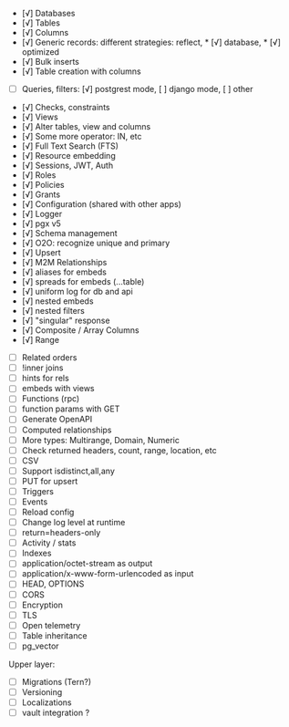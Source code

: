 * [√] Databases
* [√] Tables
* [√] Columns
* [√] Generic records: different strategies: reflect, * [√] database, * [√] optimized
* [√] Bulk inserts
* [√] Table creation with columns 
* [ ] Queries, filters: [√] postgrest mode, [ ] django mode, [ ] other
* [√] Checks, constraints
* [√] Views
* [√] Alter tables, view and columns
* [√] Some more operator: IN, etc
* [√] Full Text Search (FTS)
* [√] Resource embedding
* [√] Sessions, JWT, Auth
* [√] Roles
* [√] Policies
* [√] Grants
* [√] Configuration (shared with other apps) 
* [√] Logger
* [√] pgx v5
* [√] Schema management
* [√] O2O: recognize unique and primary
* [√] Upsert
* [√] M2M Relationships
* [√] aliases for embeds
* [√] spreads for embeds (...table)
* [√] uniform log for db and api
* [√] nested embeds
* [√] nested filters
* [√] "singular" response
* [√] Composite / Array Columns
* [√] Range
* [ ] Related orders
* [ ] !inner joins
* [ ] hints for rels
* [ ] embeds with views
* [ ] Functions (rpc)
* [ ] function params with GET
* [ ] Generate OpenAPI
* [ ] Computed relationships
* [ ] More types: Multirange, Domain, Numeric
* [ ] Check returned headers, count, range, location, etc
* [ ] CSV
* [ ] Support isdistinct,all,any
* [ ] PUT for upsert
* [ ] Triggers
* [ ] Events
* [ ] Reload config
* [ ] Change log level at runtime
* [ ] return=headers-only
* [ ] Activity / stats
* [ ] Indexes
* [ ] application/octet-stream as output
* [ ] application/x-www-form-urlencoded as input
* [ ] HEAD, OPTIONS
* [ ] CORS
* [ ] Encryption
* [ ] TLS
* [ ] Open telemetry
* [ ] Table inheritance
* [ ] pg_vector

Upper layer:
* [ ] Migrations (Tern?)
* [ ] Versioning
* [ ] Localizations
* [ ] vault integration ?